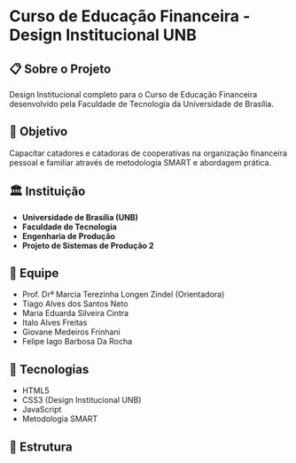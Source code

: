 # Curso de Educação Financeira - Design Institucional UNB

## 📋 Sobre o Projeto
Design Institucional completo para o Curso de Educação Financeira desenvolvido pela Faculdade de Tecnologia da Universidade de Brasília.

## 🎯 Objetivo
Capacitar catadores e catadoras de cooperativas na organização financeira pessoal e familiar através de metodologia SMART e abordagem prática.

## 🏛️ Instituição
- **Universidade de Brasília (UNB)**
- **Faculdade de Tecnologia**
- **Engenharia de Produção**
- **Projeto de Sistemas de Produção 2**

## 👥 Equipe
- Prof. Drª Marcia Terezinha Longen Zindel (Orientadora)
- Tiago Alves dos Santos Neto
- Maria Eduarda Silveira Cintra
- Italo Alves Freitas
- Giovane Medeiros Frinhani
- Felipe Iago Barbosa Da Rocha

## 🚀 Tecnologias
- HTML5
- CSS3 (Design Institucional UNB)
- JavaScript
- Metodologia SMART

## 📁 Estrutura